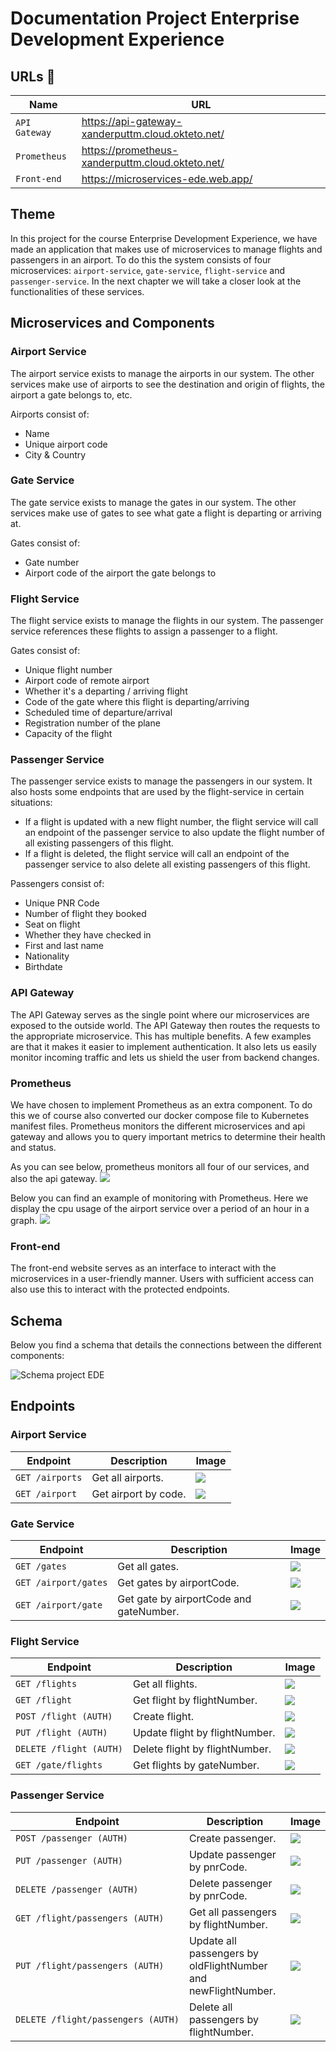 # Documentation Project Enterprise Development Experience

## URLs 🔗

| Name          | URL                                               |
|---------------|---------------------------------------------------|
| `API Gateway` | https://api-gateway-xanderputtm.cloud.okteto.net/ |
| `Prometheus`  | https://prometheus-xanderputtm.cloud.okteto.net/  |
| `Front-end`   | https://microservices-ede.web.app/                |

## Theme
In this project for the course Enterprise Development Experience, we have made an application that makes use of microservices to manage flights and passengers in an airport.
To do this the system consists of four microservices: `airport-service`, `gate-service`, `flight-service` and `passenger-service`. In the next chapter we will take a closer look at the functionalities of these services.

## Microservices and Components

### Airport Service
The airport service exists to manage the airports in our system. The other services make use of airports to see the destination and origin of flights, the airport a gate belongs to, etc.

Airports consist of:
- Name
- Unique airport code
- City & Country

### Gate Service
The gate service exists to manage the gates in our system. The other services make use of gates to see what gate a flight is departing or arriving at.

Gates consist of:
- Gate number
- Airport code of the airport the gate belongs to

### Flight Service
The flight service exists to manage the flights in our system. The passenger service references these flights to assign a passenger to a flight.

Gates consist of:
- Unique flight number
- Airport code of remote airport
- Whether it's a departing / arriving flight
- Code of the gate where this flight is departing/arriving
- Scheduled time of departure/arrival
- Registration number of the plane
- Capacity of the flight

### Passenger Service
The passenger service exists to manage the passengers in our system.
It also hosts some endpoints that are used by the flight-service in certain situations:
- If a flight is updated with a new flight number, the flight service will call an endpoint of the passenger service to also update the flight number of all existing passengers of this flight.
- If a flight is deleted, the flight service will call an endpoint of the passenger service to also delete all existing passengers of this flight.

Passengers consist of:
- Unique PNR Code
- Number of flight they booked
- Seat on flight
- Whether they have checked in
- First and last name
- Nationality
- Birthdate

### API Gateway
The API Gateway serves as the single point where our microservices are exposed to the outside world. The API Gateway then routes the requests to the appropriate microservice. 
This has multiple benefits. 
A few examples are that it makes it easier to implement authentication. 
It also lets us easily monitor incoming traffic and lets us shield the user from backend changes.

### Prometheus
We have chosen to implement Prometheus as an extra component. To do this we of course also converted our docker compose file to Kubernetes manifest files.
Prometheus monitors the different microservices and api gateway and allows you to query important metrics to determine their health and status.

As you can see below, prometheus monitors all four of our services, and also the api gateway.
<img src="images/prometheus_targets.png">

Below you can find an example of monitoring with Prometheus. Here we display the cpu usage of the airport service over a period of an hour in a graph.
<img src="images/prometheus_graph.png">

### Front-end
The front-end website serves as an interface to interact with the microservices in a user-friendly manner.
Users with sufficient access can also use this to interact with the protected endpoints.

## Schema
Below you find a schema that details the connections between the different components:

<img src="images/EDE_Project_Diagram.png" alt="Schema project EDE">

## Endpoints

### Airport Service

| Endpoint        | Description          | Image                                   |
|-----------------|----------------------|-----------------------------------------|
| `GET /airports` | Get all airports.    | <img src="images/getAllAirports.png">   |
| `GET /airport`  | Get airport by code. | <img src="images/getAirportByCode.png"> |

### Gate Service

| Endpoint              | Description                             | Image                                                      |
|-----------------------|-----------------------------------------|------------------------------------------------------------|
| `GET /gates`          | Get all gates.                          | <img src="images/getAllGates.png">                         |
| `GET /airport/gates`  | Get gates by airportCode.               | <img src="images/getGatesByAirportCode.png">               |
| `GET /airport/gate`   | Get gate by airportCode and gateNumber. | <img src="images/getGateByAirportCodeAndGateNumber.png">   |

### Flight Service

| Endpoint                | Description                    | Image                                             |
|-------------------------|--------------------------------|---------------------------------------------------|
| `GET /flights`          | Get all flights.               | <img src="images/getAllFlights.png">              |
| `GET /flight`           | Get flight by flightNumber.    | <img src="images/getFlightByFlightNumber.png">    |
| `POST /flight (AUTH)`   | Create flight.                 | <img src="images/createFlight.png">               |
| `PUT /flight (AUTH)`    | Update flight by flightNumber. | <img src="images/updateFlightByFlightNumber.png"> |
| `DELETE /flight (AUTH)` | Delete flight by flightNumber. | <img src="images/deleteFlightByFlightNumber.png"> |
| `GET /gate/flights`     | Get flights by gateNumber.     | <img src="images/getFlightsByGateNumber.png">     |

### Passenger Service

| Endpoint                           | Description                                                   | Image                                                                      |
|------------------------------------|---------------------------------------------------------------|----------------------------------------------------------------------------|
| `POST /passenger (AUTH)`           | Create passenger.                                             | <img src="images/createPassenger.png">                                     |
| `PUT /passenger (AUTH)`            | Update passenger by pnrCode.                                  | <img src="images/updatePassengerByPnrCode.png">                            |
| `DELETE /passenger (AUTH)`         | Delete passenger by pnrCode.                                  | <img src="images/deletePassengerByPnrCode.png">                            |
| `GET /flight/passengers (AUTH)`    | Get all passengers by flightNumber.                           | <img src="images/getPassengersByFlightNumber.png">                         |
| `PUT /flight/passengers (AUTH)`    | Update all passengers by oldFlightNumber and newFlightNumber. | <img src="images/updatePassengersByOldFlightNumberAndNewFlightNumber.png"> |
| `DELETE /flight/passengers (AUTH)` | Delete all passengers by flightNumber.                        | <img src="images/deleteAllPassengersByFlightNumber.png">                   |
